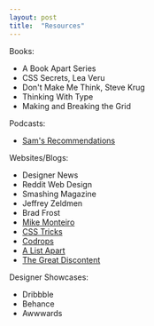 ```yaml
---
layout: post
title:  "Resources"
---
```

Books:
- A Book Apart Series
- CSS Secrets, Lea Veru
- Don't Make Me Think, Steve Krug
- Thinking With Type
- Making and Breaking the Grid

Podcasts:
- [Sam's Recommendations](https://github.com/samkap/recommendations/blob/master/Design_Dev_Tech_Podcasts.md)

Websites/Blogs:
- Designer News
- Reddit Web Design
- Smashing Magazine
- Jeffrey Zeldmen
- Brad Frost
- [Mike Monteiro](http://mikemonteiro.com/)
- [CSS Tricks](https://css-tricks.com/)
- [Codrops](http://tympanus.net/codrops/)
- [A List Apart]()
- [The Great Discontent](http://thegreatdiscontent.com/digital-features)

Designer Showcases:
- Dribbble
- Behance
- Awwwards


